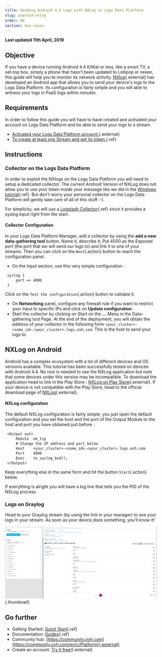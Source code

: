 ```yaml
---
title: Sending Android 4.4 Logs with NXLog to Logs Data Platform
slug: android-nxlog
order: 08
section: Use cases
---
```


**Last updated 11th April, 2019**

## Objective

If you have a device running Android 4.4 KitKat or less, like a smart TV, a set-top box, simply a phone that hasn't been updated to Lollipop or newer, this guide will help you to monitor its network activity. [NXlog](https://nxlog.co){.external} has developed an Android app that allows you to send your device's logs to the Logs Data Platform. Its configuration is fairly simple and you will able to witness your logs in PaaS logs within minutes.


## Requirements

In order to follow this guide you will have to have created and activated your account on Logs Data Platform and be able to send your logs to a stream.

- [Activated your Logs Data Platform account.](https://www.ovh.com/fr/order/express/#/new/express/resume?products=~%28~%28planCode~%27logs-basic~productId~%27logs%29){.external}
- [To create at least one Stream and get its token.](../quick_start/guide.en-gb.md){.ref}

## Instructions

### Collector on the Logs Data Platform

In order to exploit the NXlogs on the Logs Data Platform you will need to setup a dedicated collector. The current Android Version of NXLog does not allow you to use your token inside your message like we did in the [Windows tutorial](../windows_nxlog/guide.en-gb.md){.ref}. But don't worry your personal collector on the  Logs Data Platform will gently take care of all of this stuff :-).

For simplicity, we will use a [Logstash Collector](../logstash_input/guide.en-gb.md){.ref} since it provides a syslog input right from the start.

#### Collector Configuration

In your Logs Data Platform Manager, add a collector by using the **add a new data-gathering tool** button. Name it, describe it, Put 4000 as the Exposed port (the port that we will send our logs to) and link it to one of your streams. Then you can click on the `Next`{.action} button to reach the configuration panel.

- On the Input section, use this very simple configuration :

```
 syslog {
     port => 4000
 }
```

Click on the `Test the configuration`{.action} button to validate it.

- On **Networking** panel, configure any firewall rule if you want to restrict your Input to specific IPs and click on **Update configuration**.
- Start the collector by clicking on Start on the **...** Menu in the Data-gathering tool Page. At the end of the deployment, you will obtain the address of your collector in the following form `<your_cluster>-<some_id>.<your_cluster>.logs.ovh.com`. This is the host to send your logs to.

## NXLog on Android

Android has a complex ecosystem with a lot of different devices and OS versions available. This tutorial has been successfully tested on devices with Android 4.4. No root is needed to use the NXLog application but note that some devices under this version may be incompatible. To download the application head to link in the Play Store : [NXLog on Play Store](https://play.google.com/store/apps/details?id=com.nxsec.nxlog){.external}. If your device is not compatible with the Play Store, head to the official download page of [NXLog](http://nxlog.co/products/nxlog-community-edition/download){.external}.

#### NXLog configuration

The default NXLog configuration is fairly simple, you just open the default configuration and you set the host and the port of the Output Module to the host and port you have obtained just before :

```ApacheConf hl_lines="4"
 <Output out>
     Module  om_tcp
     # Change the IP address and port below
     Host    <your_cluster>-<some_id>.<your_cluster>.logs.ovh.com
     Port    4000
     Exec    to_syslog_bsd();
 </Output>
```

Keep everything else in the same form and hit the button `Start`{.action} below.

If everything is alright you will have a log line that tells you the PID of the NXLog process.

### Logs on Graylog

Head to your Graylog stream (by using the link in your manager) to see your logs in your stream. As soon as your device does something, you'll know it!

![Graylog Stream](images/graylog.png){.thumbnail}

## Go further

- Getting Started: [Quick Start](../quick_start/guide.en-gb.md){.ref}
- Documentation: [Guides](../product.en-gb.md){.ref}
- Community hub: [https://community.ovh.com](https://community.ovh.com/en/c/Platform){.external}
- Create an account: [Try it free!](https://www.ovh.com/fr/order/express/#/new/express/resume?products=~%28~%28planCode~%27logs-basic~productId~%27logs%29){.external}
